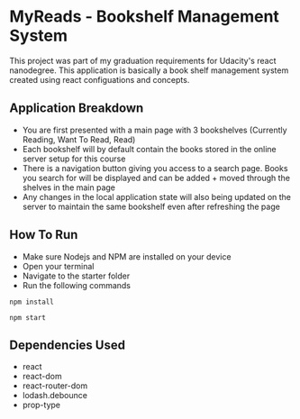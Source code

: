 # MyReads - Bookshelf Management System
  This project was part of my graduation requirements for Udacity's react nanodegree. This application is basically a book shelf management system created using react configuations and concepts. 
  
 ## Application Breakdown
  
  - You are first presented with a main page with 3 bookshelves (Currently Reading, Want To Read, Read)
  - Each bookshelf will by default contain the books stored in the online server setup for this course
  - There is a navigation button giving you access to a search page. Books you search for will be displayed and can be added + moved through the shelves in the main page 
  - Any changes in the local application state will also being updated on the server to maintain the same bookshelf even after refreshing the page

## How To Run
- Make sure Nodejs and NPM are installed on your device
- Open your terminal
- Navigate to the starter folder
- Run the following commands

```
npm install

npm start
```

## Dependencies Used

- react
- react-dom
- react-router-dom
- lodash.debounce
- prop-type
